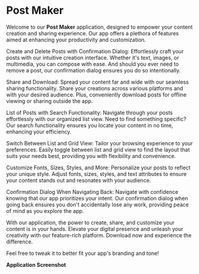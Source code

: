 # Post Maker

Welcome to our **Post Maker** application, designed to empower your content creation and sharing experience. Our app offers a plethora of features aimed at enhancing your productivity and customization.

Create and Delete Posts with Confirmation Dialog:
Effortlessly craft your posts with our intuitive creation interface. Whether it's text, images, or multimedia, you can compose with ease. And should you ever need to remove a post, our confirmation dialog ensures you do so intentionally.

Share and Download:
Spread your content far and wide with our seamless sharing functionality. Share your creations across various platforms and with your desired audience. Plus, conveniently download posts for offline viewing or sharing outside the app.

List of Posts with Search Functionality:
Navigate through your posts effortlessly with our organized list view. Need to find something specific? Our search functionality ensures you locate your content in no time, enhancing your efficiency.

Switch Between List and Grid View:
Tailor your browsing experience to your preferences. Easily toggle between list and grid view to find the layout that suits your needs best, providing you with flexibility and convenience.

Customize Fonts, Sizes, Styles, and More:
Personalize your posts to reflect your unique style. Adjust fonts, sizes, styles, and text attributes to ensure your content stands out and resonates with your audience.

Confirmation Dialog When Navigating Back:
Navigate with confidence knowing that our app prioritizes your intent. Our confirmation dialog when going back ensures you don't accidentally lose any work, providing peace of mind as you explore the app.

With our application, the power to create, share, and customize your content is in your hands. Elevate your digital presence and unleash your creativity with our feature-rich platform. Download now and experience the difference.

Feel free to tweak it to better fit your app's branding and tone!

**Application Screenshot**


